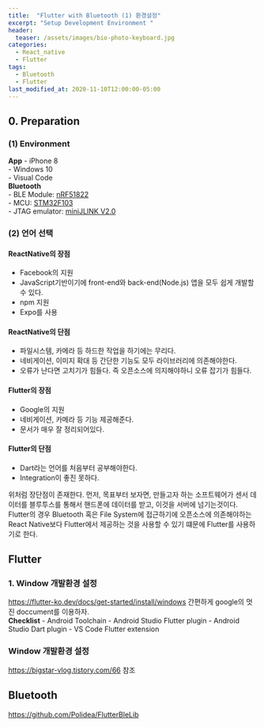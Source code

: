 ```yaml
---
title:  "Flutter with Bluetooth (1) 환경설정"
excerpt: "Setup Development Environment "
header:
  teaser: /assets/images/bio-photo-keyboard.jpg
categories:
  - React_native
  - Flutter
tags:
  - Bluetooth
  - Flutter
last_modified_at: 2020-11-10T12:00:00-05:00
---
```

## 0. Preparation   
### (1) Environment
**App**
\- iPhone 8    
\- Windows 10   
\- Visual Code   
**Bluetooth**   
\- BLE Module: [nRF51822](https://www.nordicsemi.com/Products/Low-power-short-range-wireless/nRF51822)  
\- MCU: [STM32F103](https://www.st.com/en/microcontrollers-microprocessors/stm32f103.html)   
\- JTAG emulator: [miniJLINK V2.0](https://www.devicemart.co.kr/goods/view?no=33262)   

### (2) 언어 선택   
#### ReactNative의 장점    
-  Facebook의 지원    
-  JavaScript기반이기에 front-end와 back-end(Node.js) 앱을 모두 쉽게 개발할 수 있다.   
-   npm 지원   
-   Expo를 사용  
#### ReactNative의 단점   
-   파일시스템, 카메라 등 하드한 작업을 하기에는 무리다.   
-   네비게이션, 이미지 확대 등 간단한 기능도 모두 라이브러리에 의존해야한다.   
-   오류가 난다면 고치기가 힘들다. 즉 오픈소스에 의지해야하니 오류 잡기가 힘들다.   
####  Flutter의 장점   
-   Google의 지원   
-   네비게이션, 카메라 등 기능 제공해준다.  
-   문서가 매우 잘 정리되어있다.   
#### Flutter의 단점   
-   Dart라는 언어를 처음부터 공부해야한다.   
-  Integration이 좋진 못하다.   

위처럼 장단점이 존재한다. 먼저, 목표부터 보자면, 만들고자 하는 소프트웨어가 센서 데이터를 블루투스를 통해서 핸드폰에 데이터를 받고, 이것을 서버에 넘기는것이다.
Flutter의 경우 Bluetooth 혹은 File System에 접근하기에 오픈소스에 의존해야하는 React Native보다 Flutter에서 제공하는 것을 사용할 수 있기 떄문에 Flutter를 사용하기로 한다.

## Flutter
### 1. Window 개발환경 설정
https://flutter-ko.dev/docs/get-started/install/windows
간편하게 google의 멋진 doccument를 이용하자.   
**Checklist**
\-  Android Toolchain
\- Android Studio Flutter plugin 
\- Android Studio Dart plugin
\- VS Code Flutter extension

### Window 개발환경 설정
https://bigstar-vlog.tistory.com/66
참조

## Bluetooth

https://github.com/Polidea/FlutterBleLib
<!--stackedit_data:
eyJoaXN0b3J5IjpbMTI5MDU3MzczNF19
-->